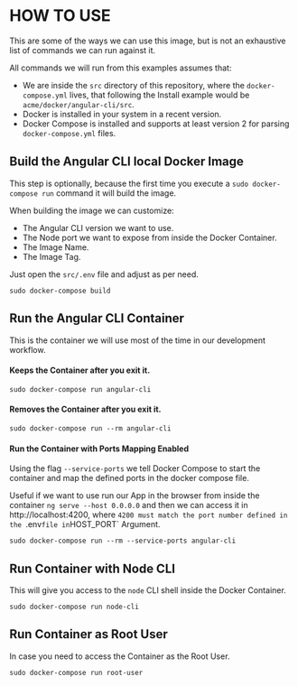 # HOW TO USE

This are some of the ways we can use this image, but is not an exhaustive list of commands we can run against it.

All commands we will run from this examples assumes that:

* We are inside the `src` directory of this repository, where the `docker-compose.yml` lives, that following the Install example would be `acme/docker/angular-cli/src`.
* Docker is installed in your system in a recent version.
* Docker Compose is installed and supports at least version 2 for parsing `docker-compose.yml` files.


## Build the Angular CLI local Docker Image

This step is optionally, because the first time you execute a `sudo docker-compose run` command it will build the image.

When building the image we can customize:

* The Angular CLI version we want to use.
* The Node port we want to expose from inside the Docker Container.
* The Image Name.
* The Image Tag.

Just open the `src/.env` file and adjust as per need.

```shell
sudo docker-compose build
```

## Run the Angular CLI Container

This is the container we will use most of the time in our development workflow.


#### Keeps the Container after you exit it.

```shell
sudo docker-compose run angular-cli
```

#### Removes the Container after you exit it.

```shell
sudo docker-compose run --rm angular-cli
```

#### Run the Container with Ports Mapping Enabled

Using the flag `--service-ports` we tell Docker Compose to start the container and map the defined ports in the docker compose file.

Useful if we want to use run our App in the browser from inside the container `ng serve --host 0.0.0.0` and then we can access it in http://localhost:4200, where `4200 must match the port number defined in the `.env` file in `HOST_PORT` Argument.

```shell
sudo docker-compose run --rm --service-ports angular-cli
```

## Run Container with Node CLI

This will give you access to the `node` CLI shell inside the Docker Container.

```shell
sudo docker-compose run node-cli
```

## Run Container as Root User

In case you need to access the Container as the Root User.

```shell
sudo docker-compose run root-user
```
